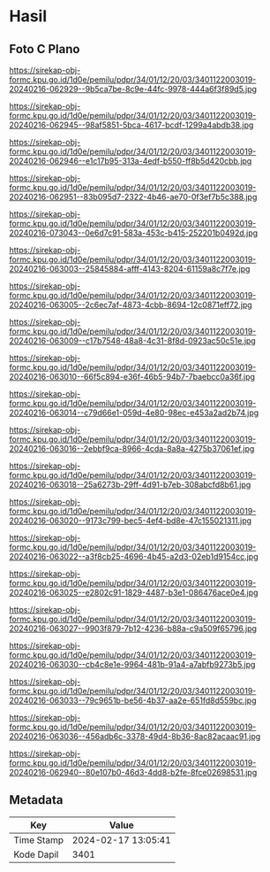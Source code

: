 # Hasil

## Foto C Plano

https://sirekap-obj-formc.kpu.go.id/1d0e/pemilu/pdpr/34/01/12/20/03/3401122003019-20240216-062929--9b5ca7be-8c9e-44fc-9978-444a6f3f89d5.jpg

https://sirekap-obj-formc.kpu.go.id/1d0e/pemilu/pdpr/34/01/12/20/03/3401122003019-20240216-062945--98af5851-5bca-4617-bcdf-1299a4abdb38.jpg

https://sirekap-obj-formc.kpu.go.id/1d0e/pemilu/pdpr/34/01/12/20/03/3401122003019-20240216-062946--e1c17b95-313a-4edf-b550-ff8b5d420cbb.jpg

https://sirekap-obj-formc.kpu.go.id/1d0e/pemilu/pdpr/34/01/12/20/03/3401122003019-20240216-062951--83b095d7-2322-4b46-ae70-0f3ef7b5c388.jpg

https://sirekap-obj-formc.kpu.go.id/1d0e/pemilu/pdpr/34/01/12/20/03/3401122003019-20240216-073043--0e6d7c91-583a-453c-b415-252201b0492d.jpg

https://sirekap-obj-formc.kpu.go.id/1d0e/pemilu/pdpr/34/01/12/20/03/3401122003019-20240216-063003--25845884-afff-4143-8204-61159a8c7f7e.jpg

https://sirekap-obj-formc.kpu.go.id/1d0e/pemilu/pdpr/34/01/12/20/03/3401122003019-20240216-063005--2c6ec7af-4873-4cbb-8694-12c0871eff72.jpg

https://sirekap-obj-formc.kpu.go.id/1d0e/pemilu/pdpr/34/01/12/20/03/3401122003019-20240216-063009--c17b7548-48a8-4c31-8f8d-0923ac50c51e.jpg

https://sirekap-obj-formc.kpu.go.id/1d0e/pemilu/pdpr/34/01/12/20/03/3401122003019-20240216-063010--66f5c894-e36f-46b5-94b7-7baebcc0a36f.jpg

https://sirekap-obj-formc.kpu.go.id/1d0e/pemilu/pdpr/34/01/12/20/03/3401122003019-20240216-063014--c79d66e1-059d-4e80-98ec-e453a2ad2b74.jpg

https://sirekap-obj-formc.kpu.go.id/1d0e/pemilu/pdpr/34/01/12/20/03/3401122003019-20240216-063016--2ebbf9ca-8966-4cda-8a8a-4275b37061ef.jpg

https://sirekap-obj-formc.kpu.go.id/1d0e/pemilu/pdpr/34/01/12/20/03/3401122003019-20240216-063018--25a6273b-29ff-4d91-b7eb-308abcfd8b61.jpg

https://sirekap-obj-formc.kpu.go.id/1d0e/pemilu/pdpr/34/01/12/20/03/3401122003019-20240216-063020--9173c799-bec5-4ef4-bd8e-47c155021311.jpg

https://sirekap-obj-formc.kpu.go.id/1d0e/pemilu/pdpr/34/01/12/20/03/3401122003019-20240216-063022--a3f8cb25-4696-4b45-a2d3-02eb1d9154cc.jpg

https://sirekap-obj-formc.kpu.go.id/1d0e/pemilu/pdpr/34/01/12/20/03/3401122003019-20240216-063025--e2802c91-1829-4487-b3e1-086476ace0e4.jpg

https://sirekap-obj-formc.kpu.go.id/1d0e/pemilu/pdpr/34/01/12/20/03/3401122003019-20240216-063027--9903f879-7b12-4236-b88a-c9a509f65796.jpg

https://sirekap-obj-formc.kpu.go.id/1d0e/pemilu/pdpr/34/01/12/20/03/3401122003019-20240216-063030--cb4c8e1e-9964-481b-91a4-a7abfb9273b5.jpg

https://sirekap-obj-formc.kpu.go.id/1d0e/pemilu/pdpr/34/01/12/20/03/3401122003019-20240216-063033--79c9651b-be56-4b37-aa2e-651fd8d559bc.jpg

https://sirekap-obj-formc.kpu.go.id/1d0e/pemilu/pdpr/34/01/12/20/03/3401122003019-20240216-063036--456adb6c-3378-49d4-8b36-8ac82acaac91.jpg

https://sirekap-obj-formc.kpu.go.id/1d0e/pemilu/pdpr/34/01/12/20/03/3401122003019-20240216-062940--80e107b0-46d3-4dd8-b2fe-8fce02698531.jpg


## Metadata

| Key        | Value               |
| ---------- | ------------------- |
| Time Stamp | 2024-02-17 13:05:41 |
| Kode Dapil | 3401                |



